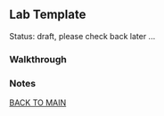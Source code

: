 ## Lab Template
Status: draft, please check back later ...

### Walkthrough

### Notes

[BACK TO MAIN](https://github.com/lfost42/networking)